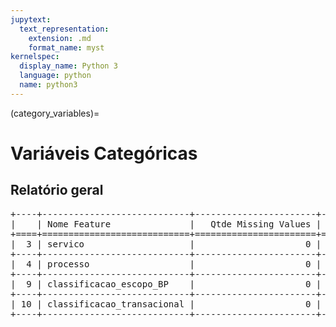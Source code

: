 ```yaml
--- 
jupytext:
  text_representation:
    extension: .md
    format_name: myst
kernelspec:
  display_name: Python 3
  language: python
  name: python3
---
```


(category_variables)= 

# Variáveis Categóricas
## Relatório geral

<pre>
+----+----------------------------+-----------------------+-----------------------------+
|    | Nome Feature               |   Qtde Missing Values |   Proportion Missing Values |
+====+============================+=======================+=============================+
|  3 | servico                    |                     0 |                           0 |
+----+----------------------------+-----------------------+-----------------------------+
|  4 | processo                   |                     0 |                           0 |
+----+----------------------------+-----------------------+-----------------------------+
|  9 | classificacao_escopo_BP    |                     0 |                           0 |
+----+----------------------------+-----------------------+-----------------------------+
| 10 | classificacao_transacional |                     0 |                           0 |
+----+----------------------------+-----------------------+-----------------------------+
</pre>

